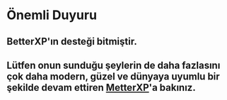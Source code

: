# Önemli Duyuru
## BetterXP'ın desteği bitmiştir.
## Lütfen onun sunduğu şeylerin de daha fazlasını çok daha modern, güzel ve dünyaya uyumlu bir şekilde devam ettiren [MetterXP](https://github.com/MuKonqi/metterxp)'a bakınız.
